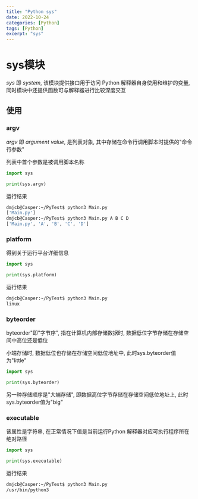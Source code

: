 ```yaml
---
title: "Python sys"
date: 2022-10-24
categories: [Python]
tags: [Python]
excerpt: "sys"
---
```


# sys模块

$sys$ 即 $system$, 该模块提供接口用于访问 Python 解释器自身使用和维护的变量, 同时模块中还提供函数可与解释器进行比较深度交互

## 使用

### argv

$argv$ 即 $argument$ $value$, 是列表对象, 其中存储在命令行调用脚本时提供的"命令行参数"

列表中首个参数是被调用脚本名称

```py
import sys

print(sys.argv)
```

运行结果

```sh
dmjcb@Casper:~/PyTest$ python3 Main.py
['Main.py']
dmjcb@Casper:~/PyTest$ python3 Main.py A B C D
['Main.py', 'A', 'B', 'C', 'D']
```

### platform

得到关于运行平台详细信息

```py
import sys

print(sys.platform)
```

运行结果

```sh
dmjcb@Casper:~/PyTest$ python3 Main.py
linux
```

### byteorder

byteorder"即"字节序", 指在计算机内部存储数据时, 数据低位字节存储在存储空间中高位还是低位

小端存储时, 数据低位也存储在存储空间低位地址中, 此时sys.byteorder值为"little"

```py
import sys

print(sys.byteorder)
```

另一种存储顺序是"大端存储", 即数据高位字节存储在存储空间低位地址上, 此时sys.byteorder值为"big"

### executable

该属性是字符串, 在正常情况下值是当前运行Python 解释器对应可执行程序所在绝对路径

```py
import sys

print(sys.executable)
```

运行结果

```sh
dmjcb@Casper:~/PyTest$ python3 Main.py
/usr/bin/python3
```